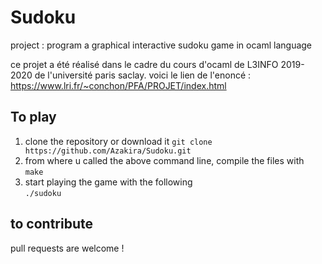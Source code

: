 # Sudoku

project : program a graphical interactive sudoku game in ocaml language

ce projet a été réalisé dans le cadre du cours d'ocaml de L3INFO 2019-2020 de l'université 
paris saclay. voici le lien de l'enoncé  : 
https://www.lri.fr/~conchon/PFA/PROJET/index.html

## To play

1) clone the  repository or download it 
 `git clone https://github.com/Azakira/Sudoku.git`                                                                                   
2) from where u called the above command line, compile the files with                                                                                                           
`make`
3) start playing the game with the following                                                                                           
`./sudoku`

## to contribute   

pull requests are welcome !                                                                                                               


